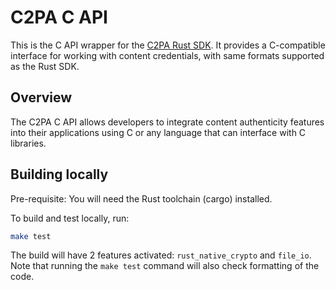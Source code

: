 # C2PA C API

This is the C API wrapper for the [C2PA Rust SDK](../sdk). It provides a C-compatible interface for working with content credentials, with same formats supported as the Rust SDK.

## Overview

The C2PA C API allows developers to integrate content authenticity features into their applications using C or any language that can interface with C libraries.

## Building locally

Pre-requisite: You will need the Rust toolchain (cargo) installed.

To build and test locally, run:

```sh
make test
```

The build will have 2 features activated: `rust_native_crypto` and `file_io`.
Note that running the `make test` command will also check formatting of the code.
